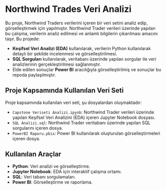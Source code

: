 # Northwind Trades Veri Analizi

Bu proje, Northwind Traders verilerini içeren bir veri setini analiz edip, görselleştirmek için yapılmıştır. Northwind Trader verileri üzerinde yapılan bu çalışma, verilerin analiz edilmesi ve anlamlı bilgilerin çıkarılması amacını taşır. Bu projede:

- **Keşifsel Veri Analizi (EDA)** kullanılarak, verilerin Python kullanılarak detaylı bir şekilde incelenmesi ve görselleştirilmesi.
- **SQL Sorguları** kullanılarak, veritabanı üzerinde yapılan sorgular ile veri analizlerinin gerçekleştirilmesi sağlanmıştır.
- Elde edilen sonuçlar **Power BI** aracılığıyla görselleştirilmiş ve sonuçlar bu repoda paylaşılmıştır.

## Proje Kapsamında Kullanılan Veri Seti

Proje kapsamında kullanılan veri seti, şu dosyalardan oluşmaktadır:

- `Capstone Veriseti Analizi.ipynb`: Northwind Trader verileri üzerinde yapılan Keşifsel Veri Analizini (EDA) içeren Jupyter Notebook dosyası.
- `SQL Analizi.sql`: Northwind Trader veritabanı üzerinde yapılan SQL sorgularını içeren dosya.
- `PowerBI Raporu.pbix`: Power BI kullanılarak oluşturulan görselleştirmeleri içeren dosya.

## Kullanılan Araçlar

- **Python**: Veri analizi ve görselleştirme.
- **Jupyter Notebook**: EDA için interaktif çalışma ortamı.
- **SQL**: Veri tabanı sorgulamaları.
- **Power BI**: Görselleştirme ve raporlama.
